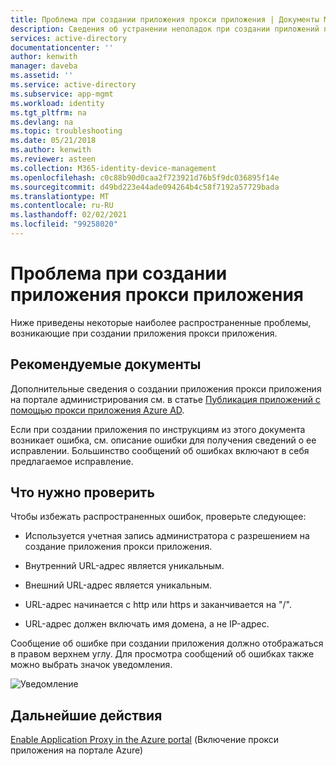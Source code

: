 ```yaml
---
title: Проблема при создании приложения прокси приложения | Документы Майкрософт
description: Сведения об устранении неполадок при создании приложений прокси приложения на портале администрирования Azure AD.
services: active-directory
documentationcenter: ''
author: kenwith
manager: daveba
ms.assetid: ''
ms.service: active-directory
ms.subservice: app-mgmt
ms.workload: identity
ms.tgt_pltfrm: na
ms.devlang: na
ms.topic: troubleshooting
ms.date: 05/21/2018
ms.author: kenwith
ms.reviewer: asteen
ms.collection: M365-identity-device-management
ms.openlocfilehash: c0c88b90d0caa2f723921d76b5f9dc036895f14e
ms.sourcegitcommit: d49bd223e44ade094264b4c58f7192a57729bada
ms.translationtype: MT
ms.contentlocale: ru-RU
ms.lasthandoff: 02/02/2021
ms.locfileid: "99258020"
---
```

# <a name="problem-creating-an-application-proxy-application"></a>Проблема при создании приложения прокси приложения 

Ниже приведены некоторые наиболее распространенные проблемы, возникающие при создании приложения прокси приложения.

## <a name="recommended-documents"></a>Рекомендуемые документы 

Дополнительные сведения о создании приложения прокси приложения на портале администрирования см. в статье [Публикация приложений с помощью прокси приложения Azure AD](application-proxy-add-on-premises-application.md).

Если при создании приложения по инструкциям из этого документа возникает ошибка, см. описание ошибки для получения сведений о ее исправлении. Большинство сообщений об ошибках включают в себя предлагаемое исправление. 

## <a name="specific-things-to-check"></a>Что нужно проверить

Чтобы избежать распространенных ошибок, проверьте следующее:

-   Используется учетная запись администратора с разрешением на создание приложения прокси приложения.

-   Внутренний URL-адрес является уникальным.

-   Внешний URL-адрес является уникальным.

-   URL-адрес начинается с http или https и заканчивается на "/".

-   URL-адрес должен включать имя домена, а не IP-адрес.

Сообщение об ошибке при создании приложения должно отображаться в правом верхнем углу. Для просмотра сообщений об ошибках также можно выбрать значок уведомления.

   ![Уведомление](./media/application-proxy-config-problem/error-message.png)

## <a name="next-steps"></a>Дальнейшие действия
[Enable Application Proxy in the Azure portal](application-proxy-add-on-premises-application.md) (Включение прокси приложения на портале Azure)
